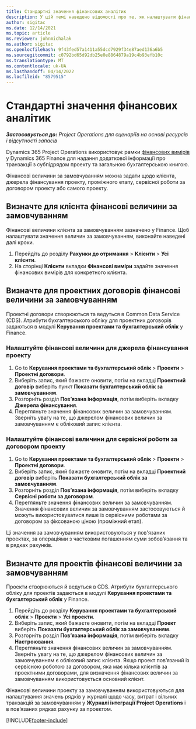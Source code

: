 ```yaml
---
title: Стандартні значення фінансових аналітик
description: У цій темі наведено відомості про те, як налаштувати фінансові величини за замовчуванням.
author: sigitac
ms.date: 12/14/2021
ms.topic: article
ms.reviewer: johnmichalak
ms.author: sigitac
ms.openlocfilehash: 9f43fed57a1411a55dcd7929f34e87aed136a6b5
ms.sourcegitcommit: c0792bd65d92db25e0e8864879a19c4b93efb10c
ms.translationtype: MT
ms.contentlocale: uk-UA
ms.lasthandoff: 04/14/2022
ms.locfileid: "8579515"
---
```

# <a name="financial-dimension-defaults"></a>Стандартні значення фінансових аналітик

_**Застосовується до:** Project Operations для сценаріїв на основі ресурсів і відсутності запасів_



Dynamics 365 Project Operations використовує рамки [фінансових вимірів](/dynamics365/finance/general-ledger/financial-dimensions) у Dynamics 365 Finance для надання додаткової інформації про транзакції з субпідрядом проекту та загальною бухгалтерською книгою.

Фінансові величини за замовчуванням можна задати щодо клієнта, джерела фінансування проекту, проміжного етапу, сервісної роботи за договором проекту або самого проекту.

## <a name="define-default-financial-dimensions-for-a-customer"></a>Визначте для клієнта фінансові величини за замовчуванням

Фінансові величини клієнта за замовчуванням зазначено у Finance. Щоб налаштувати значення величин за замовчуванням, виконайте наведені далі кроки.

1. Перейдіть до розділу **Рахунки до отримання** > **Клієнти** > **Усі клієнти**.
2. На сторінці **Клієнти** вкладки **Фінансові виміри** задайте значення фінансових вимірів для конкретного клієнта.

## <a name="define-default-financial-dimensions-for-project-contracts"></a>Визначте для проектних договорів фінансові величини за замовчуванням

Проектні договори створюються та ведуться в Common Data Service (CDS). Атрибути бухгалтерського обліку для проектних договорів задаються в модулі **Керування проектами та бухгалтерський облік** у Finance.

### <a name="set-financial-dimensions-for-a-project-funding-source"></a>Налаштуйте фінансові величини для джерела фінансування проекту

1. Go to **Керування проектами та бухгалтерський облік** > **Проекти** > **Проектні договори**.
2. Виберіть запис, який бажаєте оновити, потім на вкладці **Проектний договір** виберіть пункт **Показати бухгалтерський облік за замовчуванням**.
3. Розгорніть розділ **Пов’язана інформація**, потім виберіть вкладку **Джерела фінансування**.
4. Перегляньте значення фінансових величин за замовчуванням. Зверніть увагу на те, що джерелом фінансових величин за замовчуванням є обліковий запис клієнта.

### <a name="set-financial-dimensions-for-a-project-contract-line"></a>Налаштуйте фінансові величини для сервісної роботи за договором проекту

1. Go to **Керування проектами та бухгалтерський облік** > **Проекти** > **Проектні договори**.
2. Виберіть запис, який бажаєте оновити, потім на вкладці **Проектний договір** виберіть **Показати бухгалтерський облік за замовчуванням**.
3. Розгорніть розділ **Пов’язана інформація**, потім виберіть вкладку **Сервісні роботи за договором**.
4. Перегляньте значення фінансових величин за замовчуванням. Значення фінансових величин за замовчуванням застосовуються й можуть використовуватися лише із сервісними роботами за договором за фіксованою ціною (проміжний етап).

Ці значення за замовчуванням використовуються у пов'язаних проектах, за операціями з частковим погашенням суми зобов’язання та в рядках рахунків.

## <a name="define-default-financial-dimensions-for-projects"></a>Визначте для проектів фінансові величини за замовчуванням

Проекти створюються й ведуться в CDS. Атрибути бухгалтерського обліку для проектів задаються в модулі **Керування проектами та бухгалтерський облік** у Finance.

1. Перейдіть до розділу **Керування проектами та бухгалтерський облік** > **Проекти** > **Усі проекти**.
2. Виберіть запис, який бажаєте оновити, потім на вкладці **Проект** виберіть **Показати бухгалтерський облік за замовчуванням**.
3. Розгорніть розділ **Пов’язана інформація**, потім виберіть вкладку **Настроювання**.
4. Перегляньте значення фінансових величин за замовчуванням. Зверніть увагу на те, що джерелом фінансових величин за замовчуванням є обліковий запис клієнта. Якщо проект пов’язаний із сервісною роботою за договором, яка має кілька клієнтів за проектними договорами, для визначення фінансових величин за замовчуванням використовується основний клієнт.

Фінансові величини проекту за замовчуванням використовуються для налаштування значень рядків у журналі щодо часу, витрат і вільних транзакцій за замовчуванням у **Журналі інтеграції Project Operations** і в пов’язаних рядках рахунку за проектом.

[!INCLUDE[footer-include](../includes/footer-banner.md)]
